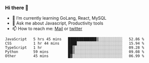 ### Hi there 👋

- 🌱 I’m currently learning GoLang, React, MySQL
- 💬 Ask me about Javascript, Productivity tools 
- 📫 How to reach me: [Mail](mailto:kvaishak47@gmail.com) or [twitter](https://twitter.com/kvaish4k)

<!--START_SECTION:waka-->

```text
JavaScript   5 hrs 45 mins   █████████████▒░░░░░░░░░░░   52.86 %
CSS          1 hr 44 mins    ████░░░░░░░░░░░░░░░░░░░░░   15.94 %
TypeScript   1 hr            ██▒░░░░░░░░░░░░░░░░░░░░░░   09.28 %
Python       59 mins         ██▒░░░░░░░░░░░░░░░░░░░░░░   09.08 %
Other        45 mins         █▓░░░░░░░░░░░░░░░░░░░░░░░   06.99 %
```

<!--END_SECTION:waka-->
